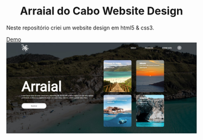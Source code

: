 <h1 align="center">Arraial do Cabo Website Design</h1>

<p>Neste repositório criei um website design em html5 & css3.

<a href=" https://carloswillian.github.io/website-header-design-html-css/">Demo</a>
<a href="https://carloswillian.github.io/website-header-design-html-css/"><img src="https://github.com/CarlosWillian/website-header-design-html-css/blob/main/demo.jpg"></a>
 
